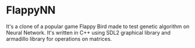 # FlappyNN
It's a clone of a popular game Flappy Bird made to test genetic algorithm on Neural Network.
It's written in C++ using SDL2 graphical library and armadillo library for operations on matrices.
